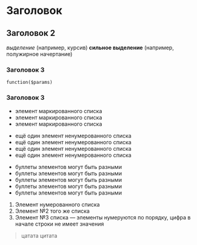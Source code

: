 Заголовок
=====
## Заголовок 2

*выделение* (например, курсив)
 **сильное выделение** (например, полужирное начертание)

### Заголовок 3

`function($params)`

### Заголовок 3

* элемент маркированного списка
* элемент маркированного списка
* элемент маркированного списка

- ещё один элемент ненумерованного списка
- ещё один элемент ненумерованного списка
- ещё один элемент ненумерованного списка
- ещё один элемент ненумерованного списка

+ буллеты элементов могут быть разными
+ буллеты элементов могут быть разными
+ буллеты элементов могут быть разными
+ буллеты элементов могут быть разными
+ буллеты элементов могут быть разными

 1. Элемент нумерованного списка
 2. Элемент №2 того же списка
 9. Элемент №3 списка — элементы нумеруются по порядку, цифра в начале строки не имеет значения

> цатата
> цитата

